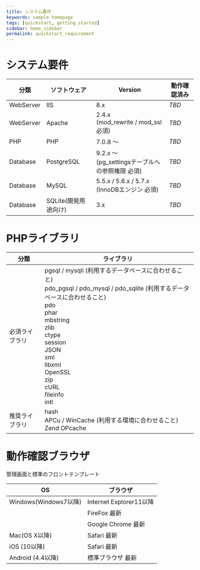 ```yaml
---
title: システム要件
keywords: sample homepage
tags: [quickstart, getting_started]
sidebar: home_sidebar
permalink: quickstart_requirement
---
```



# システム要件

| 分類 | ソフトウェア|Version|動作確認済み|
|---|-------|---|-------|
|WebServer|IIS | 8.x |*TBD*|
|WebServer|Apache |2.4.x <br> (mod_rewrite / mod_ssl 必須) |*TBD*|
|PHP | PHP | 7.0.8 〜 |*TBD*|
|Database|PostgreSQL| 9.2.x 〜 <br> (pg_settingsテーブルへの参照権限 必須) |*TBD*|
|Database|MySQL|5.5.x / 5.6.x / 5.7.x <br> (InnoDBエンジン 必須) |*TBD*|
|Database|SQLite(開発用途向け) |3.x |*TBD*|

# PHPライブラリ

| 分類 | ライブラリ|
|---|---|
|必須ライブラリ|pgsql / mysqli (利用するデータベースに合わせること) <br> pdo_pgsql / pdo_mysql / pdo_sqlite (利用するデータベースに合わせること) <br> pdo <br> phar <br> mbstring <br> zlib <br> ctype <br> session <br> JSON <br> xml <br> libxml <br> OpenSSL <br> zip <br> cURL <br> fileinfo <br> intl |
|推奨ライブラリ|hash <br> APCu / WinCache (利用する環境に合わせること) <br> Zend OPcache |

# 動作確認ブラウザ

管理画面と標準のフロントテンプレート

| OS | ブラウザ|
|---|-------|
|Windows(Windows7以降) | Internet Explorer11以降|
||FireFox 最新 |
||Google Chrome 最新 |
|Mac(OS X以降)|Safari 最新|
|iOS (10以降)|Safari 最新|
|Android (4.4以降)| 標準ブラウザ 最新|
